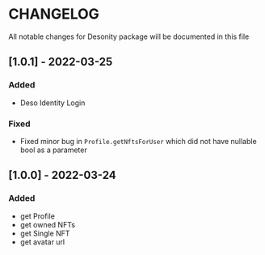 # CHANGELOG

All notable changes for Desonity package will be documented in this file

## [1.0.1] - 2022-03-25

### Added

- Deso Identity Login

### Fixed

- Fixed minor bug in `Profile.getNftsForUser` which did not have nullable bool as a parameter

## [1.0.0] - 2022-03-24

### Added

- get Profile
- get owned NFTs
- get Single NFT
- get avatar url

